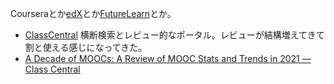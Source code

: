 Courseraとか[edX](edX)とか[FutureLearn](FutureLearn)とか。

- [ClassCentral](ClassCentral) 横断検索とレビュー的なポータル。レビューが結構増えてきて割と使える感じになってきた。
- [A Decade of MOOCs: A Review of MOOC Stats and Trends in 2021 — Class Central](https://www.classcentral.com/report/moocs-stats-and-trends-2021/)